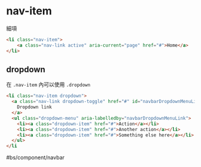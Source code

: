 # nav-item
細項
```html
<li class="nav-item">
	<a class="nav-link active" aria-current="page" href="#">Home</a>
</li>
```
## dropdown
在 `.nav-item` 內可以使用 `.dropdown`
```html
<li class="nav-item dropdown">
  <a class="nav-link dropdown-toggle" href="#" id="navbarDropdownMenuLink" role="button" data-bs-toggle="dropdown" aria-expanded="false">
    Dropdown link
  </a>
  <ul class="dropdown-menu" aria-labelledby="navbarDropdownMenuLink">
    <li><a class="dropdown-item" href="#">Action</a></li>
    <li><a class="dropdown-item" href="#">Another action</a></li>
    <li><a class="dropdown-item" href="#">Something else here</a></li>
  </ul>
</li
```

#bs/component/navbar 